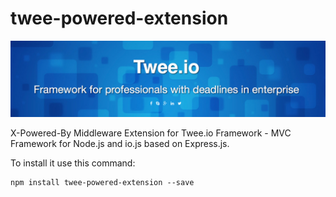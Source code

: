 # twee-powered-extension

![Twee.io Logo](https://raw.githubusercontent.com/tweeio/twee-framework/master/assets/68747470733a2f2f73332e65752d63656e7472616c2d312e616d617a6f6e6177732e636f6d2f6d657368696e2f7075626c69632f747765652e696f2e706e67.png)

X-Powered-By Middleware Extension for Twee.io Framework - MVC Framework for Node.js and io.js based on Express.js.

To install it use this command:

```
npm install twee-powered-extension --save
```

